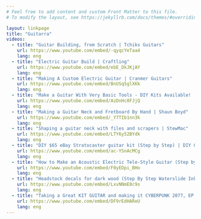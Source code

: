 ```yaml
---
# Feel free to add content and custom Front Matter to this file.
# To modify the layout, see https://jekyllrb.com/docs/themes/#overriding-theme-defaults

layout: linkpage
title: "Guitarra"
videos:
  - title: "Guitar Building, from Scratch | Tchiks Guitars"
    url: https://www.youtube.com/embed/-qyqcYeTaa4
    lang: eng
  - title: "Electric Guitar Build | Craftling"
    url: https://www.youtube.com/embed/ebE_DkJKjAY
    lang: eng
  - title: "Making A Custom Electric Guitar | Cranmer Guitars"
    url: https://www.youtube.com/embed/BnUSq5glXKk
    lang: eng
  - title: "Make a Guitar With Very Basic Tools - DIY Kits Available! | Tim Sway"
    url: https://www.youtube.com/embed/AzDnHc8FJjQ
    lang: eng
  - title: "Making a Guitar Neck and Fretboard By Hand | Shaun Boyd"
    url: https://www.youtube.com/embed/_Y7TIb1nn3k
    lang: eng
  - title: "Shaping a guitar neck with files and scrapers | StewMac"
    url: https://www.youtube.com/embed/LTY6y52BYdk
    lang: eng
  - title: "DIY $65 eBay Stratocaster guitar kit (Step by Step) | DIY Gene"
    url: https://www.youtube.com/embed/ac-YSnAcMCg
    lang: eng
  - title: "How to Make an Acoustic Electric Tele-Style Guitar (Step by Step) | DIY Gene"
    url: https://www.youtube.com/embed/F0yEDpi_BHo
    lang: eng
  - title: "Headstock decals for dark wood (Step By Step Waterslide Inkjet decals) | DIY Gene"
    url: https://www.youtube.com/embed/LxvNNmE8c9s
    lang: eng
  - title: "Taking a Great KIT GUITAR and making it CYBERPUNK 2077, EP 1 | Crimson Custom Guitars"
    url: https://www.youtube.com/embed/DF9rEdHAReU
    lang: eng
---
```

